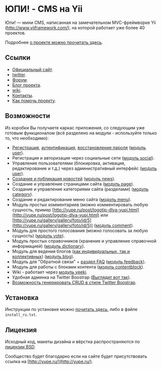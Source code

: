 ЮПИ! - CMS на Yii
=================

Юпи! — мини CMS, написанная на замечательном MVC-фреймворке Yii (http://www.yiiframework.com/),
на которой работает уже более 40 проектов.

Подробнее [о проекте можно прочитать здесь](http://yupe.ru/site/page/view/about).

Ссылки
------

* [Официальный сайт](http://yupe.ru/).
* [twitter](https://twitter.com/#!/YupeCms).
* [Форум](http://yupe.ru/talk/).
* [Блог проекта](http://yupe.ru/index.php/blog/yupe-mini-cms-yii).
* [wiki](https://github.com/yupe/yupe/wiki).
* [Контакты](http://yupe.ru/feedback/contact).
* [Как помочь проекту](http://yupe.ru/site/page/view/help).

Возможности
-----------

Из коробки Вы получаете каркас приложения, со следующим уже готовым
функционалом (всё разделено на модули - используйте только то, что необходимо):

* [Регистрация](http://yupe.ru/registration), [аутентификация](http://yupe.ru/login), [восстановление пароля](http://yupe.ru/recovery) ([модуль user](https://github.com/yupe/yupe/tree/master/protected/modules/user)).
* Регистрация и авторизация через социальные сети ([модуль social](https://github.com/yupe/yupe/tree/master/protected/modules/social)).
* Управление пользователями (блокировка, активация, редактирование и т.д.) через административный интерфейс ([модуль user](https://github.com/yupe/yupe/tree/master/protected/modules/user)).
* [Создание и публикация новостей](http://yupe.ru/story/ocherednoy-sayt-na-yupi) ([модуль news](https://github.com/yupe/yupe/tree/master/protected/modules/news)).
* Создание и управление страницами сайта ([модуль page](https://github.com/yupe/yupe/tree/master/protected/modules/page)).
* Создание и управление категориями сайта (разделами) ([модуль category](https://github.com/yupe/yupe/tree/master/protected/modules/category)).
* Создание и редактирование меню сайта ([модуль menu](https://github.com/yupe/yupe/tree/master/protected/modules/menu)).
* Модуль простых комментариев (можно комментировать любую сущность, пример [http://yupe.ru/post/logotip-dlya-yupi.html](http://yupe.ru/post/logotip-dlya-yupi.html) или [http://yupe.ru/gallery/gallery/foto/id/5](http://yupe.ru/gallery/gallery/foto/id/5)) ([модуль comment](https://github.com/yupe/yupe/tree/master/protected/modules/comment)).
* Модуль для простого голосования (можно голосовать за любую сущность) ([модуль vote](https://github.com/yupe/yupe/tree/master/protected/modules/vote)).
* Модуль простых справочников (хранение и управление справочной информацией) ([модуль dictionary](https://github.com/yupe/yupe/tree/master/protected/modules/dictionary)).
* Модуль для ведения блогов ([как индивидуальных, так и коллективных](http://yupe.ru/blog/yupe-mini-cms-yii)) ([модуль blog](https://github.com/yupe/yupe/tree/master/protected/modules/blog)).
* Модуль для "Обратной связи" + [раздел FAQ](http://yupe.ru/faq) ([модуль feedback](https://github.com/yupe/yupe/tree/master/protected/modules/feedback)).
* Модуль для работы с блоками контента ([модуль contentblock](https://github.com/yupe/yupe/tree/master/protected/modules/contentblock)).
* Wiki - работает через [модуль yeeki](http://rmcreative.ru/blog/post/yeeki).
* Удобная админка на Twitter Boostrap  ([Выглядит вот так](http://yupe.ru/gallery/gallery/show/id/1)).
* [Возможность генерировать CRUD в стиле Twitter Boostrap](https://github.com/yupe/yupe/tree/master/protected/modules/yupe/extensions/yupe).

Установка
---------

Инструкции по установке можно [почитать здесь](https://github.com/yupe/yupe/wiki/Установка), либо в файле `install_ru.txt`.

Лицензия
--------

Исходный код, макеты дизайна и вёрстка распространяются по [лицензии BSD](http://ru.wikipedia.org/wiki/%D0%9B%D0%B8%D1%86%D0%B5%D0%BD%D0%B7%D0%B8%D1%8F_BSD).

Сообщество будет благодарно если на сайте будет присутствовать ссылка на [http://yupe.ru/](http://yupe.ru/).